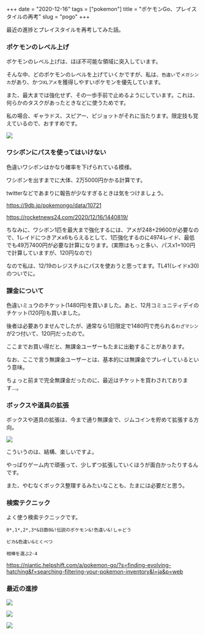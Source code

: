 +++
date = "2020-12-16"
tags = ["pokemon"]
title = "ポケモンGo、プレイスタイルの再考"
slug = "pogo"
+++

最近の進捗とプレイスタイルを再考してみた話。

### ポケモンのレベル上げ

ポケモンのレベル上げは、ほぼ不可能な領域に突入しています。

そんな中、どのポケモンのレベルを上げていくかですが、私は、`色違い`で`メガシンカ`があり、かつ`XLアメ`を獲得しやすいポケモンを優先しています。

また、最大までは強化せず、その一歩手前で止めるようにしています。これは、何らかのタスクがあったときなどに使うためです。

私の場合、ギャラドス、スピアー、ピジョットがそれに当たります。限定技も覚えているので、おすすめです。

![](https://raw.githubusercontent.com/syui/img/master/other/pokemongo_20201216_0167.png)

### ワシボンにパスを使ってはいけない

色違いワシボンはかなり確率を下げられている模様。

ワシボンを出すまでに大体、2万5000円かかる計算です。

twitterなどであまりに報告が少なすぎるときは気をつけましょう。

https://9db.jp/pokemongo/data/10721

https://rocketnews24.com/2020/12/16/1440819/

ちなみに、ワシボン1匹を最大まで強化するには、アメが248+29600が必要なので、1レイドにつきアメx6もらえるとして、1匹強化するのに4974レイド、最低でも49万7400円が必要な計算になります。(実際はもっと多い、パスx1=100円で計算していますが、120円なので)

なので私は、12/19のレジスチルにパスを使おうと思ってます。TL41(レイドx30)のついでに。

### 課金について

色違いミュウのチケット(1480円)を買いました。あと、12月コミュニティデイのチケット(120円)も買いました。

後者は必要ありませんでしたが、通常なら1日限定で1480円で売られる`わざマシン`が2つ付いて、120円だったので。

ここまでお買い得だと、無課金ユーザーもたまに出動することがあります。

なお、ここで言う無課金ユーザーとは、基本的には無課金でプレイしているという意味。

ちょっと前まで完全無課金だったのに、最近はチケットを買わされております...。

### ボックスや道具の拡張

ボックスや道具の拡張は、今まで通り無課金で、ジムコインを貯めて拡張する方向。

![](https://raw.githubusercontent.com/syui/img/master/other/pokemongo_20201216_0000.jpg)

こういうのは、結構、楽しいですよ。

やっぱりゲーム内で頑張って、少しずつ拡張していくほうが面白かったりするんです。

また、やむなくボックス整理するみたいなことも、たまには必要だと思う。

### 検索テクニック

よく使う検索テクニックです。

```
0*,1*,2*,3*&日数0&!伝説のポケモン&!色違い&!しゃどう
```

```
ピカ&色違い&とくべつ
```

```
相棒を選ぶ2-4
```

https://niantic.helpshift.com/a/pokemon-go/?s=finding-evolving-hatching&f=searching-filtering-your-pokemon-inventory&l=ja&p=web

### 最近の進捗

![](https://raw.githubusercontent.com/syui/img/master/other/pokemongo_20201216_0170.png)

![](https://raw.githubusercontent.com/syui/img/master/other/pokemongo_20201216_0168.png)

![](https://raw.githubusercontent.com/syui/img/master/other/pokemongo_20201216_0171.png)
